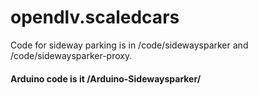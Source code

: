 # opendlv.scaledcars

Code for sideway parking is in /code/sidewaysparker and /code/sidewaysparker-proxy.
#### Arduino code is it /Arduino-Sidewaysparker/
